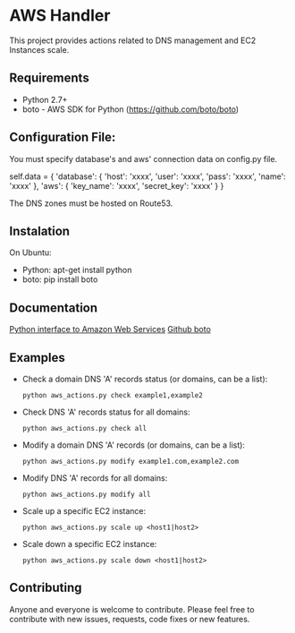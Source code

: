 # AWS Handler

This project provides actions related to DNS management and EC2 Instances scale.

## Requirements

* Python 2.7+
* boto - AWS SDK for Python (https://github.com/boto/boto)

## Configuration File:

You must specify database's and aws' connection data on config.py file.

self.data = {
	'database': {
		'host': 'xxxx',
		'user': 'xxxx',
		'pass': 'xxxx',
		'name': 'xxxx'
	},
	'aws': {
		'key_name': 'xxxx',
		'secret_key': 'xxxx'
	}
}

The DNS zones must be hosted on Route53.

## Instalation

On Ubuntu:

* Python: apt-get install python
* boto: pip install boto

## Documentation

[Python interface to Amazon Web Services](http://docs.pythonboto.org/en/latest/)
[Github boto](https://github.com/boto/boto)

## Examples

* Check a domain DNS 'A' records status (or domains, can be a list):

	`python aws_actions.py check example1,example2`

* Check DNS 'A' records status for all domains:

	`python aws_actions.py check all`

* Modify a domain DNS 'A' records (or domains, can be a list):

	`python aws_actions.py modify example1.com,example2.com`

* Modify DNS 'A' records for all domains:

	`python aws_actions.py modify all`

* Scale up a specific EC2 instance:

	`python aws_actions.py scale up <host1|host2>`

* Scale down a specific EC2 instance:

	`python aws_actions.py scale down <host1|host2>`

## Contributing

Anyone and everyone is welcome to contribute. Please feel free to contribute with new issues, requests, code fixes or new features.
